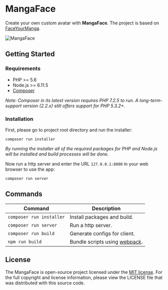 # MangaFace
Create your own custom avatar with **MangaFace**. The project is based on [FaceYourManga](https://www.faceyourmanga.com/).

![MangaFace](docs/preview.jpg "Demo Preview")

## Getting Started

### Requirements

- PHP >= 5.6
- Node.js >= 6.11.5
- [Composer](https://getcomposer.org/download/)

*Note: Composer in its latest version requires PHP 7.2.5 to run. A long-term-support version (2.2.x) still offers support for PHP 5.3.2+.*

### Installation

First, please go to project root directory and run the installer:

```shell
composer run installer
```

*By running the installer all of the required packages for PHP and Node.js will be installed and build processes will be done.*

Now run a http server and enter the URL `127.0.0.1:8000` in your web browser to use the app:

```shell
composer run server
```

## Commands

Command | Description
------- | -----------
`composer run installer` | Install packages and build.
`composer run server` | Run a http server.
`composer run build` | Generate configs for client.
`npm run build` | Bundle scripts using [webpack](https://webpack.js.org/).

## License
The MangaFace is open-source project licensed under the [MIT license](https://opensource.org/licenses/MIT). For the full copyright and license information, please view the LICENSE file that was distributed with this source code.
